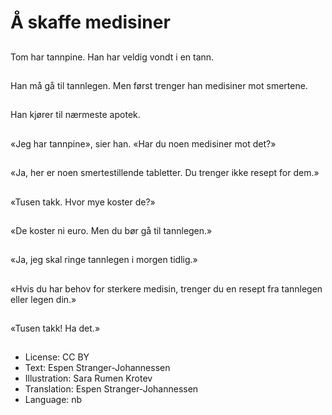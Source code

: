 # Å skaffe medisiner

##
Tom har tannpine. Han har veldig vondt i en tann.

##
Han må gå til tannlegen. Men først trenger han medisiner mot smertene.

##
Han kjører til nærmeste apotek.

##
«Jeg har tannpine», sier han. «Har du noen medisiner mot det?»

##
«Ja, her er noen smertestillende tabletter. Du trenger ikke resept for dem.»

##
«Tusen takk. Hvor mye koster de?»

##
«De koster ni euro. Men du bør gå til tannlegen.»

##
«Ja, jeg skal ringe tannlegen i morgen tidlig.»

##
«Hvis du har behov for sterkere medisin, trenger du en resept fra tannlegen eller legen din.»

##
«Tusen takk! Ha det.»

##
* License: CC BY
* Text: Espen Stranger-Johannessen
* Illustration: Sara Rumen Krotev
* Translation: Espen Stranger-Johannessen
* Language: nb
